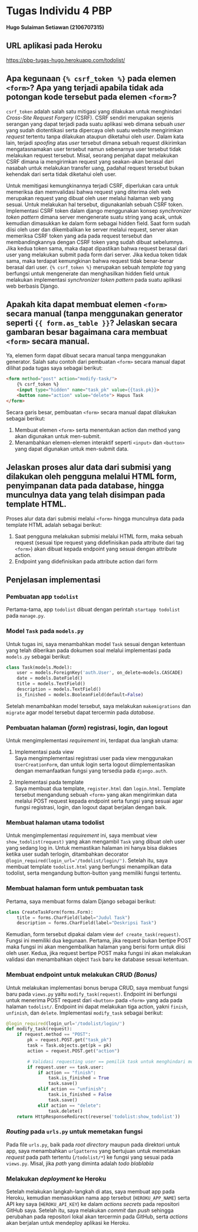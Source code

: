 # Tugas Individu 4 PBP
**Hugo Sulaiman Setiawan (2106707315)**

## URL aplikasi pada Heroku
https://pbp-tugas-hugo.herokuapp.com/todolist/

## Apa kegunaan `{% csrf_token %}` pada elemen `<form>`? Apa yang terjadi apabila tidak ada potongan kode tersebut pada elemen `<form>`?
`csrf_token` adalah salah satu mitigasi yang dilakukan untuk menghindari *Cross-Site Request Forgery* (CSRF). CSRF sendiri merupakan sejenis serangan yang dapat terjadi pada suatu aplikasi web dimana sebuah *user* yang sudah diotentikasi serta dipercaya oleh suatu website mengirimkan *request* tertentu tanpa dilakukan ataupun diketahui oleh *user*. Dalam kata lain, terjadi *spoofing* atas *user* tersebut dimana sebuah request dikirimkan mengatasnamakan user tersebut namun sebenarnya user tersebut tidak melakukan request tersebut. Misal, seorang penjahat dapat melakukan CSRF dimana ia mengirimkan request yang seakan-akan berasal dari nasabah untuk melakukan transfer uang, padahal request tersebut bukan kehendak dari serta tidak diketahui oleh user. 

Untuk memitigasi kemungkinannya terjadi CSRF, diperlukan cara untuk memeriksa dan memvalidasi bahwa request yang diterima oleh web merupakan request yang dibuat oleh user melalui halaman web yang sesuai. Untuk melakukan hal tersebut, digunakanlah sebuah CSRF token. Implementasi CSRF token dalam django menggunakan konsep *synchronizer token pattern* dimana server mengenerate suatu string yang acak, untuk kemudian dimasukkan ke dalam form sebagai hidden field. Saat form sudah diisi oleh user dan dikembalikan ke server melalui request, server akan memeriksa CSRF token yang ada pada request tersebut dan membandingkannya dengan CSRF token yang sudah dibuat sebelumnya. Jika kedua token sama, maka dapat dipastikan bahwa request berasal dari user yang melakukan submit pada form dari server. Jika kedua token tidak sama, maka terdapat kemungkinan bahwa request tidak benar-benar berasal dari user. `{% csrf_token %}` merupakan sebuah *template tag* yang berfungsi untuk mengenerate dan menghasilkan hidden field untuk melakukan implementasi *synchronizer token pattern* pada suatu aplikasi web berbasis Django.

## Apakah kita dapat membuat elemen `<form>` secara manual (tanpa menggunakan generator seperti `{{ form.as_table }}`? Jelaskan secara gambaran besar bagaimana cara membuat `<form>` secara manual.
Ya, elemen form dapat dibuat secara manual tanpa menggunakan generator. Salah satu contoh dari pembuatan `<form>` secara manual dapat dilihat pada tugas saya sebagai berikut:
```html
<form method="post" action="modify-task/">
    {% csrf_token %}
    <input type="hidden" name="task_pk" value={{task.pk}}>
    <button name="action" value="delete"> Hapus Task
</form>
```
Secara garis besar, pembuatan `<form>` secara manual dapat dilakukan sebagai berikut:
1. Membuat elemen `<form>` serta menentukan action dan method yang akan digunakan untuk men-submit.
2. Menambahkan elemen-elemen interaktif seperti `<input>` dan `<button>` yang dapat digunakan untuk men-submit data.

## Jelaskan proses alur data dari submisi yang dilakukan oleh pengguna melalui HTML form, penyimpanan data pada database, hingga munculnya data yang telah disimpan pada template HTML.
Proses alur data dari submisi melalui `<form>` hingga munculnya data pada template HTML adalah sebagai berikut:
1. Saat pengguna melakukan submisi melalui HTML form, maka sebuah request (sesuai tipe request yang didefinisikan pada attribute dari tag `<form>`) akan dibuat kepada endpoint yang sesuai dengan attribute action.
2. Endpoint yang didefinisikan pada attribute action dari form 

## Penjelasan implementasi
### Pembuatan app `todolist`
Pertama-tama, app `todolist` dibuat dengan perintah `startapp todolist` pada `manage.py`.
### Model `Task` pada ```models.py```
Untuk tugas ini, saya menambahkan model `Task` sesuai dengan ketentuan yang telah diberikan pada dokumen soal melalui implementasi pada `models.py` sebagai berikut:
```python
class Task(models.Model):
    user = models.ForeignKey('auth.User', on_delete=models.CASCADE)
    date = models.DateField()
    title = models.TextField()
    description = models.TextField()
    is_finished = models.BooleanField(default=False)
```
Setelah menambahkan model tersebut, saya melakukan `makemigrations` dan `migrate` agar model tersebut dapat tercermin pada *database*.

### Pembuatan halaman (*form*) registrasi, login, dan logout
Untuk mengimplementasi *requirement* ini, terdapat dua langkah utama:
1. Implementasi pada view <br> 
Saya mengimplementasi registrasi user pada view menggunakan `UserCreationForm`, dan untuk login serta logout diimplementasikan dengan memanfaatkan fungsi yang tersedia pada `django.auth`. 

2. Implementasi pada template <br>
Saya membuat dua template, `register.html` dan `login.html`. Template tersebut mengandung sebuah `<form>` yang akan mengirimkan data melalui POST request kepada endpoint serta fungsi yang sesuai agar fungsi registrasi, login, dan logout dapat berjalan dengan baik.

### Membuat halaman utama todolist
Untuk mengimplementasi *requirement* ini, saya membuat view `show_todolist(request)` yang akan mengambil `Task` yang dibuat oleh user yang sedang log in. Untuk memastikan halaman ini hanya bisa diakses ketika user sudah terlogin, ditambahkan decorator `@login_required(login_url='/todolist/login/')`. Setelah itu, saya membuat template `todolist.html` yang berfungsi menampilkan data todolist, serta mengandung button-button yang memiliki fungsi tertentu.

### Membuat halaman form untuk pembuatan task
Pertama, saya membuat forms dalam Django sebagai berikut:
```python
class CreateTaskForm(forms.Form):
    title = forms.CharField(label="Judul Task")
    description = forms.CharField(label="Deskripsi Task")
```
Kemudian, form tersebut dipakai dalam view `def create_task(request)`. Fungsi ini memiliki dua kegunaan. Pertama, jika request bukan bertipe POST maka fungsi ini akan mengembalikan halaman yang berisi form untuk diisi oleh user. Kedua, jika request bertipe POST maka fungsi ini akan melakukan validasi dan menambahkan object `Task` baru ke database sesuai ketentuan.

### Membuat endpoint untuk melakukan CRUD *(Bonus)*
Untuk melakukan implementasi bonus berupa CRUD, saya membuat fungsi baru pada `views.py` yaitu `modify_task(request)`. Endpoint ini berfungsi untuk menerima POST request dari `<button>` pada `<form>` yang ada pada halaman `todolist/`. Endpoint ini dapat melakukan tiga action, yakni `finish`, `unfinish`, dan `delete`. Implementasi `modify_task` sebagai berikut:
```python
@login_required(login_url='/todolist/login/')
def modify_task(request):
    if request.method == "POST":
        pk = request.POST.get("task_pk")
        task = Task.objects.get(pk = pk)
        action = request.POST.get("action")

        # Validasi requesting user == pemilik task untuk menghindari modifikasi oleh user lain
        if request.user == task.user:
            if action == "finish":
                task.is_finished = True
                task.save()
            elif action == "unfinish":
                task.is_finished = False
                task.save()
            elif action == "delete":
                task.delete()
    return HttpResponseRedirect(reverse('todolist:show_todolist'))
``` 

### *Routing* pada ```urls.py``` untuk memetakan fungsi
Pada file `urls.py`, baik pada *root directory* maupun pada direktori untuk app, saya menambahkan ```urlpatterns``` yang bertujuan untuk memetakan *request* pada path tertentu (```/todolist/*```) ke fungsi yang sesuai pada ```views.py```. Misal, jika *path* yang diminta adalah *todo blablabla*

### Melakukan *deployment* ke Heroku
Setelah melakukan langkah-langkah di atas, saya membuat app pada Heroku, kemudian memasukkan nama app tersebut (```HEROKU_APP_NAME```) serta API key saya (```HEROKU_API_KEY```) ke dalam *actions secrets* pada repositori GitHub saya. Setelah itu, saya melakukan *commit* dan *push* sehingga perubahan pada repositori lokal akan tercermin pada GitHub, serta *actions* akan berjalan untuk mendeploy aplikasi ke Heroku.